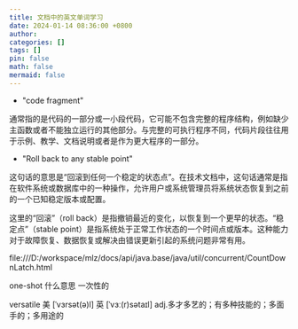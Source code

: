 ```yaml
---
title: 文档中的英文单词学习
date: 2024-01-14 08:36:00 +0800
author: 
categories: []
tags: []
pin: false
math: false
mermaid: false
---
```


* "code fragment"

通常指的是代码的一部分或一小段代码，它可能不包含完整的程序结构，例如缺少主函数或者不能独立运行的其他部分。与完整的可执行程序不同，代码片段往往用于示例、教学、文档说明或者是作为更大程序的一部分。

* "Roll back to any stable point" 

这句话的意思是“回滚到任何一个稳定的状态点”。在技术文档中，这句话通常是指在软件系统或数据库中的一种操作，允许用户或系统管理员将系统状态恢复到之前的一个已知稳定版本或配置。

这里的“回滚”（roll back）是指撤销最近的变化，以恢复到一个更早的状态。“稳定点”（stable point）是指系统处于正常工作状态的一个时间点或版本。这种能力对于故障恢复、数据恢复或解决由错误更新引起的系统问题非常有用。

file:///D:/workspace/mlz/docs/api/java.base/java/util/concurrent/CountDownLatch.html

one-shot 什么意思 一次性的

versatile 美 [ˈvɜrsət(ə)l] 英 [ˈvɜː(r)sətaɪl] adj.多才多艺的；有多种技能的；多面手的；多用途的